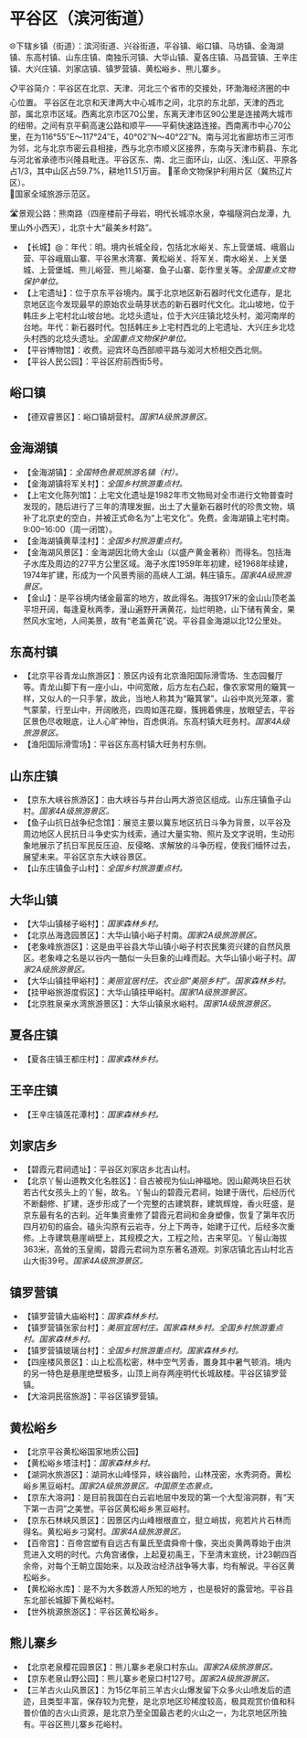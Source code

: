 # 平谷区（滨河街道）  
🌐下辖乡镇（街道）：滨河街道、兴谷街道，平谷镇、峪口镇、马坊镇、金海湖镇、东高村镇、山东庄镇、南独乐河镇、大华山镇、夏各庄镇、马昌营镇、王辛庄镇、大兴庄镇、刘家店镇、镇罗营镇、黄松峪乡、熊儿寨乡。  
  
📋平谷简介：平谷区在北京、天津、河北三个省市的交接处，环渤海经济圈的中心位置。  平谷区在北京和天津两大中心城市之间，北京的东北部，天津的西北部，属北京市区域。西离北京市区70公里，东离天津市区90公里是连接两大城市的纽带。之间有京平蓟高速公路和顺平——平蓟快速路连接。西南离市中心70公里，在为116°55″E～117°24″E，40°02″N～40°22″N。南与河北省廊坊市三河市为邻，北与北京市密云县相接，西与北京市顺义区接界，东南与天津市蓟县、东北与河北省承德市兴隆县毗连。平谷区东、南、北三面环山，山区、浅山区、平原各占1/3，其中山区占59.7%，耕地11.51万亩。
🚩革命文物保护利用片区（冀热辽片区）。   
🚩国家全域旅游示范区。  
  
🛣️景观公路：熊南路（四座楼前子母岩，明代长城凉水泉，幸福隧洞白龙潭，九里山外小西天），北京十大“最美乡村路”。   
  
* 【长城】@：年代：明。境内长城全段，包括北水峪关、东上营堡城、峨眉山营、平谷峨眉山寨、平谷黑水湾寨、黄松峪关、将军关、南水峪关、上关堡城、上营堡城、熊儿峪营、熊儿峪寨、鱼子山寨、彰作里关等。*全国重点文物保护单位。*  
* 【上宅遗址】：位于京东平谷境内。属于北京地区新石器时代文化遗存，是北京地区迄今发现最早的原始农业萌芽状态的新石器时代文化。北山坡地，位于韩庄乡上宅村北山坡台地。北埝头遗址，位于大兴庄镇北埝头村，洳河南岸的台地。年代：新石器时代。包括韩庄乡上宅村西北的上宅遗址、大兴庄乡北埝头村西的北埝头遗址。*全国重点文物保护单位。*  
* 【平谷博物馆】：收费。迎宾环岛西部顺平路与洳河大桥相交西北侧。   
* 【平谷人民公园】：平谷区府前西街5号。   

## 峪口镇
* 【德双睿景区】：峪口镇胡营村。*国家1A级旅游景区。*  

## 金海湖镇 
* 【金海湖镇】：*全国特色景观旅游名镇（村）。*  
* 【金海湖镇将军关村】：*全国乡村旅游重点村。*  
* 【上宅文化陈列馆】：上宅文化遗址是1982年市文物局对全市进行文物普查时发现的，随后进行了三年的清理发掘，出土了大量新石器时代的珍贵文物，填补了北京史的空白，并被正式命名为“上宅文化”。免费。金海湖镇上宅村南。9:00–16:00（周一闭馆）。   
* 【金海湖镇黄草洼村】：*全国乡村旅游重点村。*  
* 【金海湖风景区】：金海湖因北倚大金山（以盛产黄金著称）而得名。包括海子水库及周边的27平方公里区域。海子水库1959年年初建，经1968年续建，1974年扩建，形成为一个风景秀丽的高峡人工湖。韩庄镇东。*国家4A级旅游景区。*  
* 【金山】：是平谷境内储金最富的地方，故此得名。海拔917米的金山山顶老盖平坦开阔，每逢夏秋两季，漫山遍野开满黄花，灿烂明艳，山下储有黄金，果然风水宝地，人间美景，故有“老盖黄花”说。平谷县金海湖以北12公里处。   

## 东高村镇
* 【北京平谷青龙山旅游区】：景区内设有北京渔阳国际滑雪场、生态园餐厅等。青龙山脚下有一座小山，中间宽敞，后方左右凸起，像农家常用的簸箕一样，又似人的一只手掌，故此，当地人称其为“簸箕掌”。山谷中岚光笼罩，雾气蒙蒙，行至山中，开阔敞亮，四周如莲花瓣，簇拥着佛座，放眼望去，平谷区景色尽收眼底，让人心旷神怡，百虑俱消。东高村镇大旺务村。*国家4A级旅游景区。*  
* 【渔阳国际滑雪场】：平谷区东高村镇大旺务村东侧。   

## 山东庄镇
* 【京东大峡谷旅游区】：由大峡谷与井台山两大游览区组成。山东庄镇鱼子山村。*国家4A级旅游景区。*  
* 【鱼子山抗日战争纪念馆】：展览主要以冀东地区抗日斗争为背景，以平谷及周边地区人民抗日斗争史实为线索，通过大量实物、照片及文字说明，生动形象地展示了抗日军民反压迫、反侵略、求解放的斗争历程，使我们缅怀过去，展望未来。平谷区京东大峡谷景区。   
* 【山东庄镇鱼子山村】：*全国乡村旅游重点村。*  

## 大华山镇
* 【大华山镇梯子峪村】：*国家森林乡村。*  
* 【北京丛海逸园景区】：大华山镇小峪子村南。*国家2A级旅游景区。*  
* 【老象峰旅游区】：这是由平谷县大华山镇小峪子村农民集资兴建的自然风景区。老象峰之名是以谷内一酷似一头巨象的山峰而起。大华山镇小峪子村。*国家2A级旅游景区。*  
* 【大华山镇挂甲峪村】：*美丽宜居村庄。农业部“美丽乡村”。国家森林乡村。*  
* 【挂甲峪旅游度假区】：大华山镇挂甲峪村。*国家1A级旅游景区。*  
* 【北京胜泉亲水湾旅游景区】：大华山镇泉水峪村。*国家1A级旅游景区。*  

## 夏各庄镇
* 【夏各庄镇王都庄村】：*国家森林乡村。*  

## 王辛庄镇
* 【王辛庄镇莲花潭村】：*国家森林乡村。*  

## 刘家店乡
* 【碧霞元君祠遗址】：平谷区刘家店乡北吉山村。   
* 【北京丫髻山道教文化名胜区】：自古被视为仙山神福地。因山颠两块巨石状若古代女孩头上的丫髻，故名。丫髻山的碧霞元君祠，始建于唐代，后经历代不断翻修、扩建，逐步形成了一个完整的古建筑群，建筑辉煌，香火旺盛，是京东最有名的古刹。近年集资重修了碧霞元君祠和金身塑像，恢复了第年农历四月初旬的庙会。磕头沟原有云岩寺，分上下两寺，始建于辽代，后经多次重修。上寺建筑悬崖峭壁上，其规模之大，工程之险，古来罕见。丫髻山海拔363米，高耸的玉皇阁，碧霞元君祠为京东著名道观。刘家店镇北吉山村北吉山大街39号。*国家4A级旅游景区。*  

## 镇罗营镇 
* 【镇罗营镇大庙峪村】：*国家森林乡村。*  
* 【镇罗营镇张家台村】：*美丽宜居村庄。国家森林乡村。全国乡村旅游重点村。国家森林乡村。*  
* 【镇罗营镇玻璃台村】：*全国乡村旅游重点村。国家森林乡村。*  
* 【四座楼风景区】：山上松高松密，林中空气芳香，置身其中暑气顿消。境内的另一特色是悬崖绝壁极多，山顶上尚存两座明代长城敌楼。平谷区镇罗营镇。   
* 【大溶洞民宿旅游】：平谷区镇罗营镇。   

## 黄松峪乡 
* 【北京平谷黄松峪国家地质公园】  
* 【黄松峪乡塔洼村】：*国家森林乡村。*  
* 【湖洞水旅游区】：湖洞水山峰怪异，峡谷幽险，山林茂密，水秀洞奇。黄松峪乡黑豆峪村。*国家2A级旅游景区。中国原生态景点。*  
* 【京东大溶洞】：是目前我国在白云岩地层中发现的第一个大型溶洞群，有“天下第一古洞”之美誉。平谷区黄松峪乡黑豆峪村。   
* 【京东石林峡风景区】：因景区内山峰根根直立，挺立峭拔，宛若片片石林而得名。黄松峪乡刁窝村。*国家4A级旅游景区。*  
* 【百帝宫】：百帝宫塑有自远古有巢氏至虞舜帝十像，突出炎黄两尊始于由洪荒进入文明的时代。六角宫诸像，上起夏初禹王，下至清末宣统，计23朝四百余帝，对每个王朝立国始来，以及政治经济战争等大事，均有解说。平谷区黄松峪乡。   
* 【黄松峪水库】：是不为大多数游人所知的地方 ，也是极好的露营地。平谷县东北部长城脚下黄松峪村。   
* 【世外桃源旅游区】：平谷区黄松峪乡。   

## 熊儿寨乡
* 【北京老泉樱花园景区】：熊儿寨乡老泉口村东山。*国家2A级旅游景区。*  
* 【京东老泉山野公园】：熊儿寨乡老泉口村127号。*国家2A级旅游景区。*  
* 【三羊古火山风景区】：为15亿年前三羊古火山爆发留下众多火山喷发后的遗迹，且类型丰富，保存较为完整，是北京地区珍稀度较高，极具观赏价值和科普价值的古火山资源，是北京乃至全国最古老的火山之一，为北京地区所独有。平谷区熊儿寨乡花峪村。   